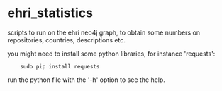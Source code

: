 ehri_statistics
===============

scripts to run on the ehri neo4j graph, to obtain some numbers on repositories, countries, descriptions etc.

you might need to install some python libraries, for instance 'requests':
```
    sudo pip install requests
```

run the python file with the '-h' option to see the help.
